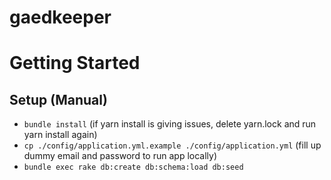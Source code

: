 # gaedkeeper

# Getting Started

## Setup (Manual)

 - `bundle install` (if yarn install is giving issues, delete yarn.lock and run yarn install again)
 - `cp ./config/application.yml.example ./config/application.yml` (fill up dummy email and password to run app locally)
 - `bundle exec rake db:create db:schema:load db:seed`


